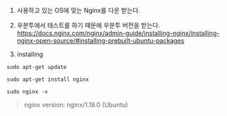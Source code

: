 1. 사용하고 있는 OS에 맞는 Nginx를 다운 받는다.

2. 우분투에서 태스트를 하기 때문에 우분투 버전을 받는다.
https://docs.nginx.com/nginx/admin-guide/installing-nginx/installing-nginx-open-source/#installing-prebuilt-ubuntu-packages

3. installing
```
sudo apt-get update
```

```
sudo apt-get install nginx
```

```
sudo nginx -v
```
> nginx version: nginx/1.18.0 (Ubuntu)
